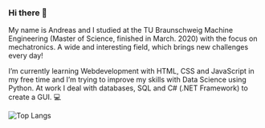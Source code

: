 ### Hi there 👋
My name is Andreas and I studied at the TU Braunschweig Machine Engineering (Master of Science, finished in March. 2020) with the focus on mechatronics. A wide and interesting field, which brings new challenges every day!

I’m currently learning Webdevelopment with HTML, CSS and JavaScript in my free time and I’m trying to improve my skills with Data Science using Python. At work I deal with databases, SQL and C# (.NET Framework) to create a GUI. 💻

![Top Langs](https://github-readme-stats.vercel.app/api/top-langs/?username=AH2021&layout=compact)

<!--
**AH2021/AH2021** is a ✨ _special_ ✨ repository because its `README.md` (this file) appears on your GitHub profile.
![Andreas's github stats](https://github-readme-stats.vercel.app/api?username=AH2021&show_icons=true&theme=dracula)
Here are some ideas to get you started:

- 🔭 I’m currently working on ...
- 🌱 I’m currently learning ...
- 👯 I’m looking to collaborate on ...
- 🤔 I’m looking for help with ...
- 💬 Ask me about ...
- 📫 How to reach me: ...
- 😄 Pronouns: ...
- ⚡ Fun fact: ...
-->
